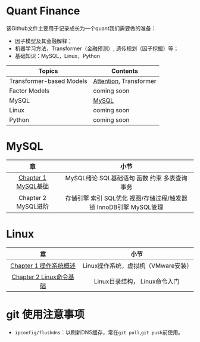 Quant Finance
==============================
该Github文件主要用于记录成长为一个quant我们需要做的准备：
- 因子模型及其金融解释；
- 机器学习方法，Transformer（金融预测）, 遗传规划（因子挖掘）等；
- 基础知识：MySQL，Linux，Python

|Topics                     |         Contents                                |                                              
| ---                       |---                                              |                                        
|Transformer-based Models   |[Attention](./notebooks/Topic1.md), Transformer  |          
|Factor Models              |         coming soon                             |
|MySQL                      |  [MySQL](#mysql)                  |                                   
|Linux                      |    coming soon                                  |       
|Python                     |    coming soon                                  |
 

MySQL
==========================
|章|小节|
|:---:|:---:|
|[Chapter 1 MySQL基础](./notebooks/MySQL/MySQL.md) |MySQL绪论  SQL基础语句  函数  约束  多表查询  事务 |
|Chapter 2 MySQL进阶 |存储引擎  索引  SQL优化  视图/存储过程/触发器 锁 InnoDB引擎 MySQL管理|

Linux
==========================
|章|小节|
|:---:|:---:|
|[Chapter 1 操作系统概述](./notebooks/Linux/LinuxC1.md) |Linux操作系统，虚拟机（VMware安装）|
|[Chapter 2 Linux命令基础](./notebooks/Linux/LinuxC2.md)|Linux目录结构， Linux命令入门|



git 使用注意事项
==========================
- `ipconfig/flushdns`：以刷新DNS缓存，常在`git pull`,`git push`前使用。
